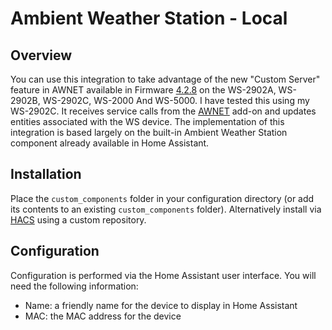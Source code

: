 # Ambient Weather Station - Local

## Overview

You can use this integration to take advantage of the new "Custom Server" feature in AWNET available in Firmware [4.2.8](https://ambientweather.com/support) on the WS-2902A, WS-2902B, WS-2902C, WS-2000 And WS-5000. I have tested this using my WS-2902C. It receives service calls from the [AWNET](https://github.com/tlskinneriv/hassio-addons/tree/master/awnet) add-on and updates entities associated with the WS device. The implementation of this integration is based largely on the built-in Ambient Weather Station component already available in Home Assistant.

## Installation

Place the `custom_components` folder in your configuration directory (or add its contents to an existing `custom_components` folder). Alternatively install via [HACS](https://hacs.xyz/) using a custom repository.

## Configuration

Configuration is performed via the Home Assistant user interface. You will need the following information:
- Name: a friendly name for the device to display in Home Assistant
- MAC: the MAC address for the device